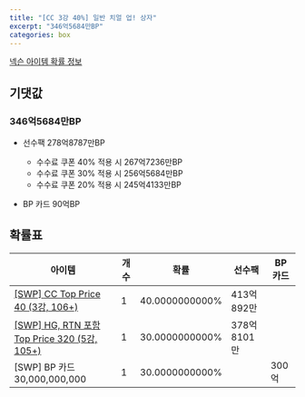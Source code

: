 ```yaml
---
title: "[CC 3강 40%] 일반 치얼 업! 상자"
excerpt: "346억5684만BP"
categories: box
---
```

[넥슨 아이템 확률 정보](http://iteminfo.nexon.com/probability/fo4?sn=7468)

## 기댓값
### 346억5684만BP
  - 선수팩 278억8787만BP
    - 수수료 쿠폰 40% 적용 시 267억7236만BP
    - 수수료 쿠폰 30% 적용 시 256억5684만BP
    - 수수료 쿠폰 20% 적용 시 245억4133만BP

  - BP 카드 90억BP

## 확률표

|아이템|개수|확률|선수팩|BP 카드|
|---|---|---|---|---|
|[[SWP] CC Top Price 40 (3강, 106+)](/player/7436)|1|40.0000000000%|413억892만||
|[[SWP] HG, RTN 포함 Top Price 320 (5강, 105+)](/player/7437)|1|30.0000000000%|378억8101만||
|[SWP] BP 카드 30,000,000,000|1|30.0000000000%||300억|
